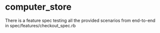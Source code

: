 # computer_store

There is a feature spec testing all the provided scenarios from end-to-end in spec/features/checkout_spec.rb
